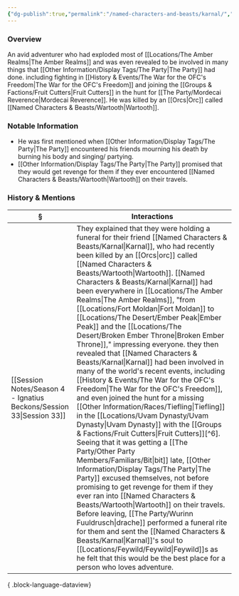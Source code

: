 ```yaml
---
{"dg-publish":true,"permalink":"/named-characters-and-beasts/karnal/","tags":["NPC"],"updated":"2025-08-11T11:53:32.019+01:00"}
---
```



### Overview
An avid adventurer who had exploded most of [[Locations/The Amber Realms\|The Amber Realms]] and was even revealed to be involved in many things that [[Other Information/Display Tags/The Party\|The Party]] had done. including fighting in [[History & Events/The War for the OFC's Freedom\|The War for the OFC's Freedom]] and joining the [[Groups & Factions/Fruit Cutters\|Fruit Cutters]] in the hunt for [[The Party/Mordecai Reverence\|Mordecai Reverence]]. He was killed by an [[Orcs\|Orc]] called [[Named Characters & Beasts/Wartooth\|Wartooth]]. 

### Notable Information 
- He was first mentioned when [[Other Information/Display Tags/The Party\|The Party]] encountered his friends mourning his death by burning his body and singing/ partying. 
- [[Other Information/Display Tags/The Party\|The Party]] promised that they would get revenge for them if they ever encountered [[Named Characters & Beasts/Wartooth\|Wartooth]] on their travels. 

### History & Mentions
| §                                                                       | Interactions                                                                                                                                                                                                                                                                                                                                                                                                                                                                                                                                                                                                                                                                                                                                                                                                                                                                                                                                                |
| ----------------------------------------------------------------------- | ----------------------------------------------------------------------------------------------------------------------------------------------------------------------------------------------------------------------------------------------------------------------------------------------------------------------------------------------------------------------------------------------------------------------------------------------------------------------------------------------------------------------------------------------------------------------------------------------------------------------------------------------------------------------------------------------------------------------------------------------------------------------------------------------------------------------------------------------------------------------------------------------------------------------------------------------------------- |
| [[Session Notes/Season 4 - Ignatius Beckons/Session 33\|Session 33]] | They explained that they were holding a funeral for their friend [[Named Characters & Beasts/Karnal\|Karnal]], who had recently been killed by an [[Orcs\|orc]] called [[Named Characters & Beasts/Wartooth\|Wartooth]]. [[Named Characters & Beasts/Karnal\|Karnal]] had been everywhere in [[Locations/The Amber Realms\|The Amber Realms]], "from [[Locations/Fort Moldan\|Fort Moldan]] to [[Locations/The Desert/Ember Peak\|Ember Peak]] and the [[Locations/The Desert/Broken Ember Throne\|Broken Ember Throne]]," impressing everyone. they then revealed that [[Named Characters & Beasts/Karnal\|Karnal]] had been involved in many of the world's recent events, including [[History & Events/The War for the OFC's Freedom\|The War for the OFC's Freedom]], and even joined the hunt for a missing [[Other Information/Races/Tiefling\|Tiefling]] in the [[Locations/Uvam Dynasty/Uvam Dynasty\|Uvam Dynasty]] with the [[Groups & Factions/Fruit Cutters\|Fruit Cutters]][^6].  Seeing that it was getting a [[The Party/Other Party Members/Familiars/Bit\|bit]] late, [[Other Information/Display Tags/The Party\|The Party]] excused themselves, not before promising to get revenge for them if they ever ran into [[Named Characters & Beasts/Wartooth\|Wartooth]] on their travels. Before leaving, [[The Party/Wurinn Fuuldrusch\|drache]] performed a funeral rite for them and sent the [[Named Characters & Beasts/Karnal\|Karnal]]'s soul to [[Locations/Feywild/Feywild\|Feywild]]s as he felt that this would be the best place for a person who loves adventure. |

{ .block-language-dataview}